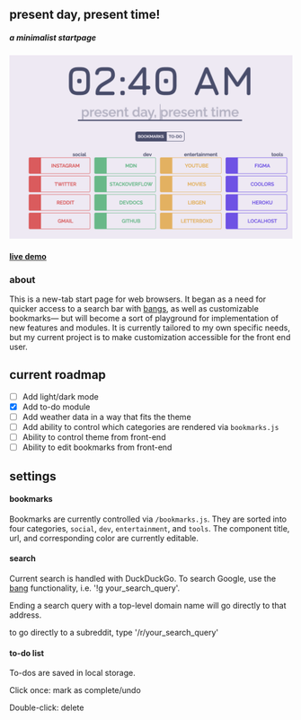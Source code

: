 ## present day, present time!
##### *a minimalist startpage*

![preview](./public/images/preview.png)

#### [live demo](https://presentday-presenttime.herokuapp.com/)

### about

This is a new-tab start page for web browsers. It began as a need
for quicker access to a search bar with [bangs](https://duckduckgo.com/bang), as well as customizable bookmarks— but will become a sort of playground for implementation of new features and modules. It is currently tailored to my own specific needs, but my current project is to make customization accessible for the front end user.

## current roadmap

- [ ] Add light/dark mode
- [x] Add to-do module
- [ ] Add weather data in a way that fits the theme
- [ ] Add ability to control which categories are rendered via `bookmarks.js`
- [ ] Ability to control theme from front-end
- [ ] Ability to edit bookmarks from front-end

## settings

#### bookmarks

Bookmarks are currently controlled via `/bookmarks.js`. They are sorted
into four categories, `social`, `dev`, `entertainment`, and `tools`. The
component title, url, and corresponding color are currently editable.

#### search

Current search is handled with DuckDuckGo. To search Google, use the [bang](https://duckduckgo.com/bang)
functionality, i.e. '!g your_search_query'.

Ending a search query with a top-level domain name will go directly to that
address.

to go directly to a subreddit, type '/r/your_search_query'

#### to-do list

To-dos are saved in local storage.

Click once: mark as complete/undo

Double-click: delete